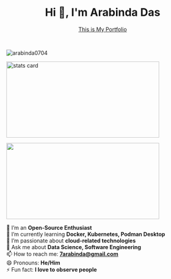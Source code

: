 <h1 align="center">Hi 👋, I'm Arabinda Das</h1>

<p align="center">
  <a href="https://arabinda0704.github.io/Portfolio/">This is My Portfolio</a>
</p>

<br>
<p align="left"> <img src="https://komarev.com/ghpvc/?username=arabinda0704&label=Profile%20views&color=0e75b6&style=flat" alt="arabinda0704" /> </p>

<p>
<img alt= "stats card" height="200px" width="400" src="https://github-readme-streak-stats.herokuapp.com/?user=arabinda0704&theme=dracula&hide_border=true">

</p>


<p align="left">
  <img height="200px" width="400px" src="https://github-readme-stats.vercel.app/api?username=arabinda0704&count_private=true&show_icons=true&theme=dracula&hide_border=true" />
</p>

<p align = "left">

  🔭 I’m an <strong>Open-Source Enthusiast</strong><br>
  🌱 I’m currently learning <strong>Docker, Kubernetes, Podman Desktop</strong><br>
  👯 I’m passionate about <strong>cloud-related technologies</strong><br>
  💬 Ask me about <strong>Data Science, Software Engineering</strong><br>
  📫 How to reach me: **7arabinda@gmail.com**<br>
  😄 Pronouns: <strong>He/Him</strong><br>
  ⚡ Fun fact: <strong>I love to observe people</strong>

</p>

